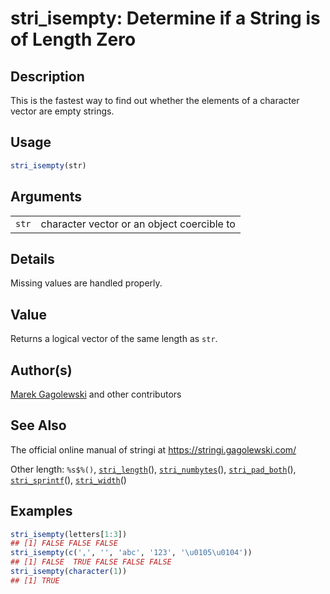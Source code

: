 # stri\_isempty: Determine if a String is of Length Zero

## Description

This is the fastest way to find out whether the elements of a character vector are empty strings.

## Usage

```r
stri_isempty(str)
```

## Arguments

|       |                                            |
|-------|--------------------------------------------|
| `str` | character vector or an object coercible to |

## Details

Missing values are handled properly.

## Value

Returns a logical vector of the same length as `str`.

## Author(s)

[Marek Gagolewski](https://www.gagolewski.com/) and other contributors

## See Also

The official online manual of <span class="pkg">stringi</span> at <https://stringi.gagolewski.com/>

Other length: `%s$%()`, [`stri_length`](https://stringi.gagolewski.com/rapi/stri_length.html)(), [`stri_numbytes`](https://stringi.gagolewski.com/rapi/stri_numbytes.html)(), [`stri_pad_both`](https://stringi.gagolewski.com/rapi/stri_pad_both.html)(), [`stri_sprintf`](https://stringi.gagolewski.com/rapi/stri_sprintf.html)(), [`stri_width`](https://stringi.gagolewski.com/rapi/stri_width.html)()

## Examples




```r
stri_isempty(letters[1:3])
## [1] FALSE FALSE FALSE
stri_isempty(c(',', '', 'abc', '123', '\u0105\u0104'))
## [1] FALSE  TRUE FALSE FALSE FALSE
stri_isempty(character(1))
## [1] TRUE
```
